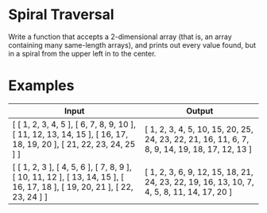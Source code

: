 # Spiral Traversal

Write a function that accepts a 2-dimensional array (that is, an array containing many same-length arrays),
and prints out every value found, but in a spiral from the upper left in to the center.

# Examples

Input  | Output
------------- | -------------
[ [ 1, 2, 3, 4, 5 ], [ 6, 7, 8, 9, 10 ], [ 11, 12, 13, 14, 15 ], [ 16, 17, 18, 19, 20 ], [ 21, 22, 23, 24, 25 ] ]  | [ 1, 2, 3, 4, 5, 10, 15, 20, 25, 24, 23, 22, 21, 16, 11, 6, 7, 8, 9, 14, 19, 18, 17, 12, 13 ]
[ [ 1, 2, 3 ], [ 4, 5, 6 ], [ 7, 8, 9 ], [ 10, 11, 12 ], [ 13, 14, 15 ], [ 16, 17, 18 ], [ 19, 20, 21 ], [ 22, 23, 24 ] ]  | [ 1, 2, 3, 6, 9, 12, 15, 18, 21, 24, 23, 22, 19, 16, 13, 10, 7, 4, 5, 8, 11, 14, 17, 20 ]
